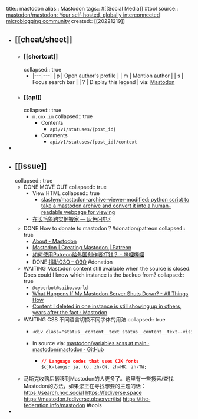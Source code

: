 title:: mastodon
alias:: Mastodon
tags:: #[[Social Media]] #tool
source:: [mastodon/mastodon: Your self-hosted, globally interconnected microblogging community](https://github.com/mastodon/mastodon)
created:: [[20221219]]

- ## [[cheat/sheet]]
  - ### [[shortcut]]
    collapsed:: true
    - |---|---|
      | p | Open author's profile |
      | m | Mention author |
      | s | Focus search bar |
      | ? | Display this legend |
      via: [Mastodon](https://mastodon.social/keyboard-shortcuts)
  - ### [[api]]
    collapsed:: true
    - `m.cmx.im`
      collapsed:: true
      - Contents
        - `api/v1/statuses/{post_id}`
      - Comments
        - `api/v1/statuses/{post_id}/context`
-
- ## [[issue]]
  collapsed:: true
  - DONE MOVE OUT
    collapsed:: true
    - View HTML
      collapsed:: true
      - [slashyn/mastodon-archive-viewer-modified: python script to take a mastodon archive and convert it into a human-readable webpage for viewing](https://github.com/slashyn/mastodon-archive-viewer-modified)
    - [在长毛象跨实例搬家 — 灰色闪电⚡](https://writee.org/hui-se-shan-dian/zai-chang-mao-xiang-kua-shi-li-ban-jia)
  - DONE How to donate to mastodon？#donation/patreon
    collapsed:: true
    - [About - Mastodon](https://mastodon.social/about)
    - [Mastodon | Creating Mastodon | Patreon](https://www.patreon.com/mastodon)
    - [如何使用Patreon给外国创作者打钱？ - 哔哩哔哩](https://www.bilibili.com/read/cv3684028)
    - DONE [捐助O3O – O3O](https://o3o.foundation/donate/) #donation
  - WAITING Mastodon content still available when the source is closed. Does could I know which instance is the backup from?
    collapsed:: true
    - `@cyberbot@saibo.world`
    - [What Happens If My Mastodon Server Shuts Down? - All Things How](https://allthings.how/what-happens-if-my-mastodon-server-shuts-down/)
    - [Content I deleted in one instance is still showing up in others, years after the fact : Mastodon](https://www.reddit.com/r/Mastodon/comments/10mta5v/content_i_deleted_in_one_instance_is_still/)
  - WAITING CSS 不同语言切换不同字体的用法
    collapsed:: true
    - ```css
      <div class="status__content__text status__content__text--visible translate" lang="ja"><p>xxxx</p></div>
      ```
    - In source via: [mastodon/variables.scss at main · mastodon/mastodon · GitHub](https://github.com/mastodon/mastodon/blob/main/app/javascript/styles/mastodon/variables.scss)
      - ```css
        // Language codes that uses CJK fonts
        $cjk-langs: ja, ko, zh-CN, zh-HK, zh-TW;
        ```
  - 马斯克收购后转移到Mastodon的人更多了。这里有一些搜索/查找Mastodon的方法，如果您正在寻找想要的主题的话：
    https://search.noc.social
    https://fediverse.space
    https://mastodon.fediverse.observer/list
    https://the-federation.info/mastodon
    #tools
-